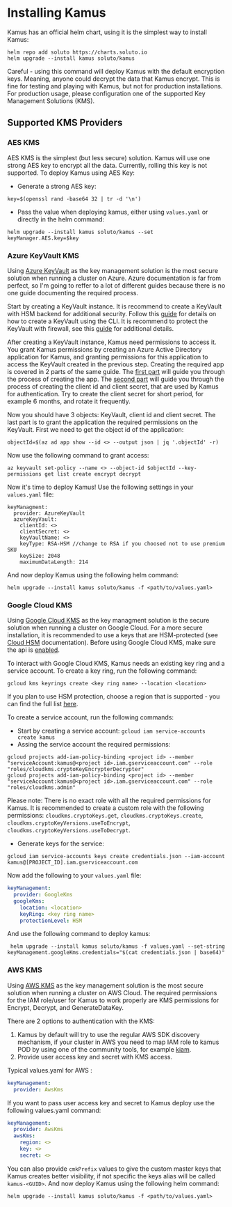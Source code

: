 # Installing Kamus
Kamus has an official helm chart, using it is the simplest way to install Kamus:
```
helm repo add soluto https://charts.soluto.io
helm upgrade --install kamus soluto/kamus
```
Careful - using this command will deploy Kamus with the default encryption keys.
Meaning, anyone could decrypt the data that Kamus encrypt.
This is fine for testing and playing with Kamus, but not for production installations.
For production usage, please configuration one of the supported Key Management Solutions (KMS).

## Supported KMS Providers

### AES KMS
AES KMS is the simplest (but less secure) solution.
Kamus will use one strong AES key to encrypt all the data.
Currently, rolling this key is not supported.
To deploy Kamus using AES Key:
* Generate a strong AES key:
```
key=$(openssl rand -base64 32 | tr -d '\n')
```
* Pass the value when deploying kamus, either using `values.yaml` or directly in the helm command:
```
helm upgrade --install kamus soluto/kamus --set keyManager.AES.key=$key
```

### Azure KeyVault KMS
Using [Azure KeyVault](https://azure.microsoft.com/en-us/services/key-vault/) as the key management solution is the most secure solution when running a cluster on Azure.
Azure documentation is far from perfect, so I'm going to reffer to a lot of different guides because there is no one guide documenting the required process.

Start by creating a KeyVault instance.
It is recommend to create a KeyVault with HSM backend for additional security.
Follow this [guide](https://docs.microsoft.com/en-us/azure/key-vault/key-vault-manage-with-cli2#working-with-hardware-security-modules-hsms) for details on how to create a KeyVault using the CLI. It is recommend to protect the KeyVault with firewall, see this [guide](https://docs.microsoft.com/en-us/azure/key-vault/key-vault-network-security) for additional details.

After creating a KeyVault instance, Kamus need permissions to access it.
You grant Kamus permissions by creating an Azure Active Directory application for Kamus, and granting permissions for this application to access the KeyVault created in the previous step.
Creating the required app is covered in 2 parts of the same guide. The [first part](https://docs.microsoft.com/en-us/azure/active-directory/develop/howto-create-service-principal-portal#create-an-azure-active-directory-application) will guide you through the process of creating the app. The [second part](https://docs.microsoft.com/en-us/azure/active-directory/develop/howto-create-service-principal-portal#get-application-id-and-authentication-key) will guide you through the process of creating the client id and client secret, that are used by Kamus for authentication. Try to create the client secret for short period, for example 6 months, and rotate it frequently.

Now you should have 3 objects: KeyVault, client id and client secret. The last part is to grant the application the required permissions on the KeyVault. First we need to get the object id of the application:
```
objectId=$(az ad app show --id <> --output json | jq '.objectId' -r)
```
Now use the following command to grant access:
```
az keyvault set-policy --name <> --object-id $objectId --key-permissions get list create encrypt decrypt
```

Now it's time to deploy Kamus! Use the following settings in your `values.yaml` file:
```
keyManagment:
  provider: AzureKeyVault
  azureKeyVault:
    clientId: <>
    clientSecret: <>
    keyVaultName: <>
    keyType: RSA-HSM //change to RSA if you choosed not to use premium SKU
    keySize: 2048
    maximumDataLength: 214
```
And now deploy Kamus using the following helm command:
```
helm upgrade --install kamus soluto/kamus -f <path/to/values.yaml>
```

### Google Cloud KMS
Using [Google Cloud KMS](https://cloud.google.com/kms/) as the key managment solution is the secure solution when running a cluster on Google Cloud.
For a more secure installation, it is recommended to use a keys that are HSM-protected (see [Cloud HSM](https://cloud.google.com/kms/docs/hsm) documentation). Before using Google Cloud KMS, make sure the api is [enabled](https://console.cloud.google.com/flows/enableapi?apiid=cloudkms.googleapis.com&redirect=https://console.cloud.google.com&_ga=2.90411866.-1791338329.1542008700).

To interact with Google Cloud KMS, Kamus needs an existing key ring and a service account.
To create a key ring, run the following command:
```
gcloud kms keyrings create <key ring name> --location <location>
```
If you plan to use HSM protection, choose a region that is supported - you can find the full list [here](https://cloud.google.com/kms/docs/locations#hsm_regions).

To create a service account, run the following commands:
* Start by creating a service account: `gcloud iam service-accounts create kamus`
* Assing the service account the required permissions:
```
gcloud projects add-iam-policy-binding <project id> --member "serviceAccount:kamus@<project id>.iam.gserviceaccount.com" --role "roles/cloudkms.cryptoKeyEncrypterDecrypter"
gcloud projects add-iam-policy-binding <project id> --member "serviceAccount:kamus@<project id>.iam.gserviceaccount.com" --role "roles/cloudkms.admin"
```
Please note: There is no exact role with all the required permissions for Kamus. It is recommended to create a custom role with the following permissions: `cloudkms.cryptoKeys.get`, `cloudkms.cryptoKeys.create`, `cloudkms.cryptoKeyVersions.useToEncrypt`, `cloudkms.cryptoKeyVersions.useToDecrypt`.
* Generate keys for the service:
```
gcloud iam service-accounts keys create credentials.json --iam-account kamus@[PROJECT_ID].iam.gserviceaccount.com
```

Now add the following to your `values.yaml` file:
```yaml
keyManagement:
  provider: GoogleKms
  googleKms:
    location: <location>
    keyRing: <key ring name>
    protectionLevel: HSM
```
And use the following command to deploy kamus:
```
 helm upgrade --install kamus soluto/kamus -f values.yaml --set-string keyManagement.googleKms.credentials="$(cat credentials.json | base64)"
```

### AWS KMS
Using [AWS KMS](https://docs.aws.amazon.com/kms/latest/developerguide/overview.html) as the key management solution is the most secure solution when running a cluster on AWS Cloud.
The required permissions for the IAM role/user for Kamus to work properly are KMS permissions for Encrypt, Decrypt, and GenerateDataKey.

There are 2 options to authentication with the KMS:

1. Kamus by default will try to use the regular AWS SDK discovery mechanism, if your cluster in AWS you need to map IAM role to kamus POD by using one of the community tools, for example [kiam](https://github.com/uswitch/kiam).
2. Provide user access key and secret with KMS access.

Typical values.yaml for AWS :
```yaml
keyManagement:
  provider: AwsKms
```
If you want to pass user access key and secret to Kamus deploy use the following values.yaml command:
```yaml
keyManagement:
  provider: AwsKms
  awsKms:
    region: <>
    key: <>
    secret: <>
```
You can also provide `cmkPrefix` values to give the custom master keys that Kamus creates better visibility, if not specific the keys alias will be called `kamus-<GUID>`.
And now deploy Kamus using the following helm command:
```
helm upgrade --install kamus soluto/kamus -f <path/to/values.yaml>
```

